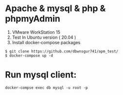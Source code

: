 # Apache & mysql & php & phpmyAdmin

  1. VMware WorkStation 15
  2. Test In Ubuntu version ( 20.04 )
  3. Install docker-compose packages
  
```
$ git clone https://github.com/dbwnsgur741/apm_test/
$ docker-compose up -d   

```
 
# Run mysql client:

```
docker-compse exec db mysql -u root -p

```
